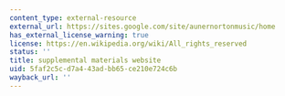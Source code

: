 ```yaml
---
content_type: external-resource
external_url: https://sites.google.com/site/aunernortonmusic/home
has_external_license_warning: true
license: https://en.wikipedia.org/wiki/All_rights_reserved
status: ''
title: supplemental materials website
uid: 5faf2c5c-d7a4-43ad-bb65-ce210e724c6b
wayback_url: ''
---
```

